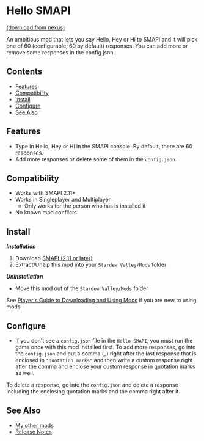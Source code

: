 # Hello SMAPI
[(download from nexus)](https://www.nexusmods.com/stardewvalley/mods/4483)

An ambitious mod that lets you say Hello, Hey or Hi to SMAPI and it will pick one of 60 (configurable, 60 by default) responses. You can add more or remove some responses in the config.json.

## Contents
- [Features](#features)
- [Compatibility](#compatibility)
- [Install](#install)
- [Configure](#configure)
- [See Also](#see-also)

## Features
- Type in Hello, Hey or Hi in the SMAPI console. By default, there are 60 responses.
- Add more responses or delete some of them in the ```config.json```.

## Compatibility
- Works with SMAPI 2.11+
- Works in Singleplayer and Multiplayer
  - Only works for the person who has is installed it
- No known mod conflicts	

## Install
_**Installation**_
1. Download [SMAPI (2.11 or later)](https://www.nexusmods.com/stardewvalley/mods/2400)
2. Extract/Unzip this mod into your ```Stardew Valley/Mods``` folder

_**Uninstallation**_
- Move this mod out of the ```Stardew Valley/Mods``` folder

See [Player's Guide to Downloading and Using Mods](https://stardewvalleywiki.com/Modding:Player_Guide/Getting_Started) if you are new to using mods.

## Configure
- If you don't see a ```config.json``` file in the ```Hello SMAPI```, you must run the game once with this mod installed first.
To add more responses, go into the ```config.json``` and put a comma (```,```) right after the last response that is enclosed in ```"quotation marks"``` and then write a custom response right after the comma and enclose your custom response in quotation marks as well.

To delete a response, go into the ```config.json``` and delete a response including the enclosing quotation marks and the comma right after it.

## See Also
- [My other mods](https://www.nexusmods.com/users/55529772?tab=user+files)
- [Release Notes](changelog.md)